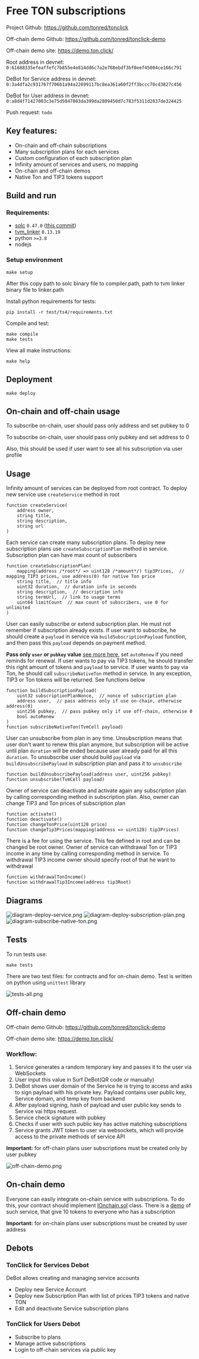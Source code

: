 # Free TON subscriptions

Project Github: https://github.com/tonred/tonclick

Off-chain demo Github: https://github.com/tonred/tonclick-demo

Off-chain demo site: https://demo.ton.click/

Root address in devnet: `0:61688335efeaffefc7b855e4e814dd6c7a2e768ebdf3bf0eef45004ce166c791`

DeBot for Service address in devnet: `0:3a4dfa2c931767f706b1a94a22699117bc8ea361a60f2ff3bccc70cd3827c456`

DeBot for User address in devnet: `0:a8d4f71427003c3e75d5047003da399da2809450d7c783f5311d2837de324425`

Push request: `todo`


## Key features:
* On-chain and off-chain subscriptions
* Many subscription plans for each services
* Custom configuration of each subscription plan
* Infinity amount of services and users, no mapping
* On-chain and off-chain demos
* Native Ton and TIP3 tokens support


## Build and run

### Requirements:
* [solc](https://github.com/tonlabs/TON-Solidity-Compiler) `0.47.0` ([this commit](https://github.com/tonlabs/TON-Solidity-Compiler/commit/eb3b5023e7250316ab259a898bc778e1816b4ce9))
* [tvm_linker](https://github.com/tonlabs/TVM-linker) `0.13.19`
* python `>=3.8`
* nodejs


### Setup environment
```shell
make setup
```
After this copy path to solc binary file to compiler.path, path to tvm linker binary file to linker.path

Install python requirements for tests:
```shell
pip install -r test/ts4/requirements.txt
```

Compile and test:
```shell
make compile
make tests
```

View all make instructions:
```shell
make help
```


## Deployment

```shell
make deploy
```


## On-chain and off-chain usage

To subscribe on-chain, user should pass only address and set pubkey to 0

To subscribe on-chain, user should pass only pubkey and set address to 0

Also, this should be used if user want to see all his subscription via user profile


## Usage

Infinity amount of services can be deployed from root contract.
To deploy new service use `createService` method in root

```solidity
function createService(
    address owner,
    string title,
    string description,
    string url
)
```

Each service can create many subscription plans.
To deploy new subscription plans use `createSubscriptionPlan` method in service.
Subscription plan can have max count of subscribers

```solidity
function createSubscriptionPlan(
    mapping(address /*root*/ => uint128 /*amount*/) tip3Prices,  // mapping TIP3 prices, use address(0) for native Ton price
    string title,  // title info
    uint32 duration,  // duration info in seconds
    string description,  // description info
    string termUrl,  // link to usage terms
    uint64 limitCount  // max count of subscribers, use 0 for unlimited
)
```

User can easily subscribe or extend subscription plan.
He must not remember if subscription already exists.
If user want to subscribe, he should create a `payload` in service
via `buildSubscriptionPayload` function, and then pass this `payload`
depends on payment method.

**Pass only `user` or `pubkey` value** [see more here](#on-chain-and-off-chain-usage),
set `autoRenew` if you need reminds for renewal.
If user wants to pay via TIP3 tokens, he should transfer this right amount of tokens
and `payload` to service.
If user wants to pay via Ton, he should call `subscribeNativeTon` method in service.
In any exception, TIP3 or Ton tokens will be returned.
See functions below

```solidity
function buildSubscriptionPayload(
    uint32 subscriptionPlanNonce,  // nonce of subscription plan
    address user,  // pass address only if use on-chain, otherwise address(0)
    uint256 pubkey,  // pass pubkey only if use off-chain, otherwise 0
    bool autoRenew
)
function subscribeNativeTon(TvmCell payload)
```

User can unsubscribe from plan in any time. Unsubscription means that user don't want to
renew this plan anymore, but subscription will be active until plan `duration` will be ended
because user already paid for all this `duration`. To unsubscribe user should build `payload`
via `buildUnsubscribePayload` in subscription plan and pass it to `unsubscribe`

```solidity
function buildUnsubscribePayload(address user, uint256 pubkey)
function unsubscribe(TvmCell payload)
```

Owner of service can deactivate and activate again any subscription plan by
calling corresponding method in subscription plan. Also, owner can change
TIP3 and Ton prices of subscription plan

```solidity
function activate()
function deactivate()
function changeTonPrice(uint128 price)
function changeTip3Prices(mapping(address => uint128) tip3Prices)
```

There is a fee for using the service. This fee defined in root and
can be changed be root owner. Owner of service can withdrawal
Ton or TIP3 income in any time by calling corresponding method in service.
To withdrawal TIP3 income owner should specify root of that he want to withdrawal

```solidity
function withdrawalTonIncome()
function withdrawalTip3Income(address tip3Root)
```


## Diagrams

![diagram-deploy-service.png](docs/diagram-deploy-service.png)
![diagram-deploy-subscription-plan.png](docs/diagram-deploy-subscription-plan.png)
![diagram-subscribe-native-ton.png](docs/diagram-subscribe-native-ton.png)


## Tests

To run tests use:
```shell
make tests
```

There are two test files: for contracts and for on-chain demo.
Test is written on python using `unittest` library

![tests-all.png](docs/tests-all.png)


## Off-chain demo

Off-chain demo Github: https://github.com/tonred/tonclick-demo

Off-chain demo site: https://demo.ton.click/

### Workflow:
1. Service generates a random temporary key and passes it to the user via WebSockets 
2. User input this value in Surf DeBot(QR code or manually)
3. DeBot shows user domain of the Service he is trying to access and asks to sign payload with his private key. Payload contains user public key, Service domain, and temp key from backend 
4. After payload signing, hash of payload and user public key sends to Service vai https request.
5. Service check signature with pubkey
6. Checks if user with such public key has active matching subscriptions
5. Service grants JWT token to user via websockets, which will provide access to the private methods of service API 

**Important:** for off-chain plans user subscriptions must be created only by user pubkey

![off-chain-demo.png](docs/off-chain-demo.png)

## On-chain demo

Everyone can easily integrate on-chain service with subscriptions.
To do this, your contract should implement [IOnchain.sol](contracts/onchain/IOnchain.sol) class.
There is a [demo](contracts/onchain/OnchainDemo.sol) of such service,
that give 10 tokens to everyone who has a subscription

**Important:** for on-chain plans user subscriptions must be created by user address


## Debots
### TonClick for Services Debot
DeBot allows creating and managing service accounts
* Deploy new Service Account
* Deploy new Subscription Plan with list of prices TIP3 tokens and native TON
* Edit and deactivate Service subscription plans
### TonClick for Users Debot
* Subscribe to plans 
* Manage active subscriptions 
* Login to off-chain services via public key 

